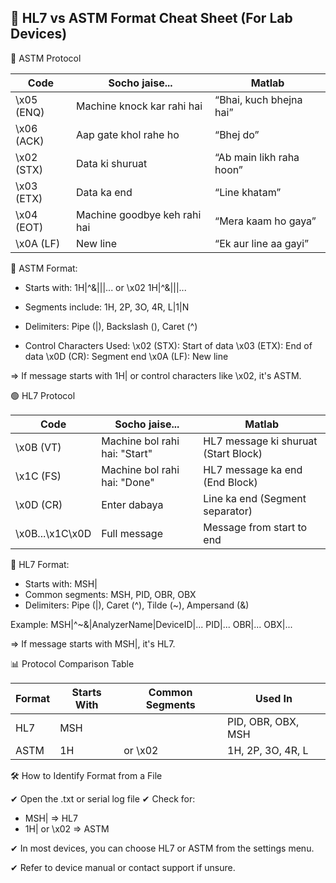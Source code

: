 📡 HL7 vs ASTM Format Cheat Sheet (For Lab Devices)
---------------------------------------------------

🔷 ASTM Protocol

Code         | Socho jaise...               | Matlab
------------ | ---------------------------- | ------------------------
\x05 (ENQ)    | Machine knock kar rahi hai   | “Bhai, kuch bhejna hai”
\x06 (ACK)    | Aap gate khol rahe ho        | “Bhej do”
\x02 (STX)    | Data ki shuruat              | “Ab main likh raha hoon”
\x03 (ETX)    | Data ka end                  | “Line khatam”
\x04 (EOT)    | Machine goodbye keh rahi hai | “Mera kaam ho gaya”
\x0A (LF)     | New line                     | “Ek aur line aa gayi”

🔹 ASTM Format:
- Starts with:
    1H|\^&|||...
    or
    \x02 1H|\^&|||...

- Segments include:
    1H, 2P, 3O, 4R, L|1|N

- Delimiters:
    Pipe (|), Backslash (\), Caret (^)

- Control Characters Used:
    \x02 (STX): Start of data
    \x03 (ETX): End of data
    \x0D (CR): Segment end
    \x0A (LF): New line

=> If message starts with 1H| or control characters like \x02, it's ASTM.


🟢 HL7 Protocol

Code           | Socho jaise...                 | Matlab
-------------- | ------------------------------ | -------------------------------------
\x0B (VT)       | Machine bol rahi hai: "Start"  | HL7 message ki shuruat (Start Block)
\x1C (FS)       | Machine bol rahi hai: "Done"   | HL7 message ka end (End Block)
\x0D (CR)       | Enter dabaya                   | Line ka end (Segment separator)
\x0B...\x1C\x0D | Full message                   | Message from start to end

🔹 HL7 Format:
- Starts with: MSH|
- Common segments:
    MSH, PID, OBR, OBX
- Delimiters:
    Pipe (|), Caret (^), Tilde (~), Ampersand (&)

Example:
MSH|^~\&|AnalyzerName|DeviceID|...
PID|...
OBR|...
OBX|...

=> If message starts with MSH|, it's HL7.


📊 Protocol Comparison Table

Format   | Starts With        | Common Segments           | Used In
-------- | ------------------ | --------------------------| --------------------------------------------
HL7      | MSH|               | PID, OBR, OBX, MSH        | Hospital EMRs, HL7 Routers
ASTM     | 1H| or \x02        | 1H, 2P, 3O, 4R, L|1|N      | Lab analyzers (POCT, hematology, etc.)


🛠 How to Identify Format from a File

✔ Open the .txt or serial log file
✔ Check for:
   - MSH|         => HL7
   - 1H| or \x02  => ASTM

✔ In most devices, you can choose HL7 or ASTM from the settings menu.

✔ Refer to device manual or contact support if unsure.
